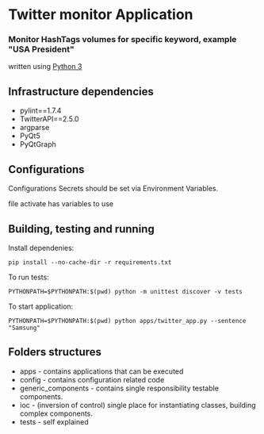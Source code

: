 # Twitter monitor Application
### Monitor HashTags volumes for specific keyword, example "USA President"

written using [Python 3](https://www.python.org/download/releases/3.0/)

## Infrastructure dependencies

* pylint==1.7.4
* TwitterAPI==2.5.0
* argparse
* PyQt5
* PyQtGraph

## Configurations

Configurations Secrets should be set via Environment Variables.

file activate has variables to use

## Building, testing and running

Install dependenies:
```
pip install --no-cache-dir -r requirements.txt
```

To run tests:
```
PYTHONPATH=$PYTHONPATH:$(pwd) python -m unittest discover -v tests
```

To start application:
```
PYTHONPATH=$PYTHONPATH:$(pwd) python apps/twitter_app.py --sentence "Samsung"
```

## Folders structures
* apps - contains applications that can be executed
* config - contains configuration related code
* generic_components - contains single responsibility testable components.
* ioc - (inversion of control) single place for instantiating classes, building complex components.
* tests - self explained
